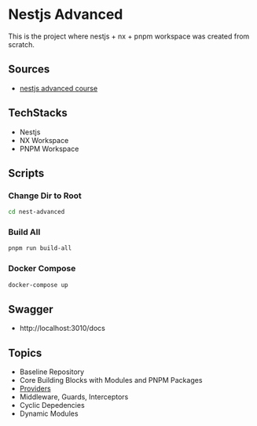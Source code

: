 # Nestjs Advanced

This is the project where nestjs + nx + pnpm workspace was created from scratch.

## Sources

- [nestjs advanced course](https://www.youtube.com/watch?v=YQQroQPDW38&list=PLIGDNOJWiL1-8hpXEDlD1UrphjmZ9aMT1)

## TechStacks

- Nestjs
- NX Workspace
- PNPM Workspace

## Scripts

### Change Dir to Root

```bash
cd nest-advanced
```

### Build All

```bash
pnpm run build-all
```

### Docker Compose

```bash
docker-compose up
```

## Swagger

- http://localhost:3010/docs

## Topics

- Baseline Repository
- Core Building Blocks with Modules and PNPM Packages
- [Providers](https://docs.nestjs.com/fundamentals/custom-providers#value-providers-usevalue)
- Middleware, Guards, Interceptors
- Cyclic Depedencies
- Dynamic Modules
